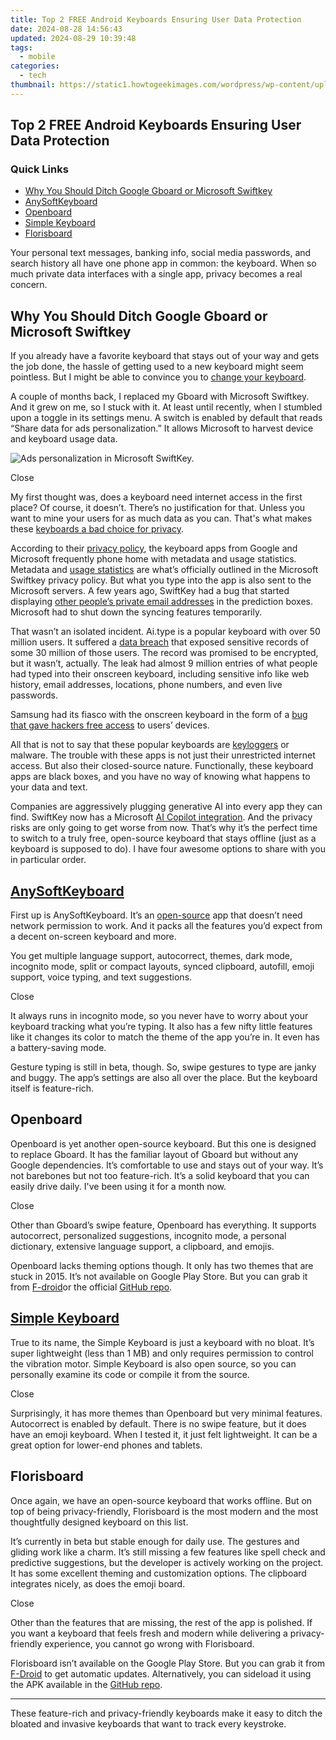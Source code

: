 ```yaml
---
title: Top 2 FREE Android Keyboards Ensuring User Data Protection
date: 2024-08-28 14:56:43
updated: 2024-08-29 10:39:48
tags:
  - mobile
categories:
  - tech
thumbnail: https://static1.howtogeekimages.com/wordpress/wp-content/uploads/2024/06/a-phone-with-some-different-keyboards.jpg
---
```


## Top 2 FREE Android Keyboards Ensuring User Data Protection

### Quick Links

* [Why You Should Ditch Google Gboard or Microsoft Swiftkey](https://facebook-video-footage.techidaily.com/new-bite-sized-content-explanation-the-lowdown-for-2024/)
* [AnySoftKeyboard](https://extra-support.techidaily.com/2024-approved-precision-capture-with-videoleaps-zoom-feature/)
* [Openboard](https://tiktok-video-recordings.techidaily.com/in-2024-seamless-transformation-from-tiktok-videos-to-engaging-gifs/)
* [Simple Keyboard](https://screen-mirroring-recording.techidaily.com/new-connect-to-googles-meeting-platform-a-guide-for-2024/)
* [Florisboard](https://extra-skills.techidaily.com/leading-edge-slow-motion-capture-software-phones-iosandroid-for-2024/)

 Your personal text messages, banking info, social media passwords, and search history all have one phone app in common: the keyboard. When so much private data interfaces with a single app, privacy becomes a real concern.

##  Why You Should Ditch Google Gboard or Microsoft Swiftkey

 If you already have a favorite keyboard that stays out of your way and gets the job done, the hassle of getting used to a new keyboard might seem pointless. But I might be able to convince you to [change your keyboard](https://extra-hints.techidaily.com/2024-approved-construct-humor-memes-via-adobe/).

 A couple of months back, I replaced my Gboard with Microsoft Swiftkey. And it grew on me, so I stuck with it. At least until recently, when I stumbled upon a toggle in its settings menu. A switch is enabled by default that reads “Share data for ads personalization.” It allows Microsoft to harvest device and keyboard usage data.

![Ads personalization in Microsoft SwiftKey.](https://static1.howtogeekimages.com/wordpress/wp-content/uploads/2024/06/screenshot_2024-06-25-15-14-03-252_com-touchtype-swiftkey-1.jpg) 

Close 

 My first thought was, does a keyboard need internet access in the first place? Of course, it doesn’t. There’s no justification for that. Unless you want to mine your users for as much data as you can. That's what makes these [keyboards a bad choice for privacy](https://easy-unlock-android.techidaily.com/in-2024-top-apps-and-online-tools-to-track-oneplus-phone-withwithout-imei-number-by-drfone-android/).

 According to their [privacy policy](https://support.microsoft.com/en-us/topic/microsoft-swiftkey-keyboard-sharing-your-typing-data-faq-d737059d-8810-448e-b376-9af56171a37d), the keyboard apps from Google and Microsoft frequently phone home with metadata and usage statistics. Metadata and [usage statistics](https://article-posts.techidaily.com/new-revolutionizing-receiving-packages-boosting-joyful-openings/) are what’s officially outlined in the Microsoft Swiftkey privacy policy. But what you type into the app is also sent to the Microsoft servers. A few years ago, SwiftKey had a bug that started displaying [other people’s private email addresses](https://www.theregister.com/2016/07/29/swiftkey%5Fdenies%5Fkeyboard%5Fapp%5Fsecurity%5Fflaw/) in the prediction boxes. Microsoft had to shut down the syncing features temporarily.

 That wasn’t an isolated incident. Ai.type is a popular keyboard with over 50 million users. It suffered a [data breach](https://www.bbc.com/news/technology-42238574) that exposed sensitive records of some 30 million of those users. The record was promised to be encrypted, but it wasn’t, actually. The leak had almost 9 million entries of what people had typed into their onscreen keyboard, including sensitive info like web history, email addresses, locations, phone numbers, and even live passwords.

 Samsung had its fiasco with the onscreen keyboard in the form of a [bug that gave hackers free access](https://fortune.com/2015/06/17/samsung-galaxy-keyboard-bug/) to users’ devices.

 All that is not to say that these popular keyboards are [keyloggers](https://screen-video-capture.techidaily.com/new-which-should-you-use-obs-studio-or-bandicam-for-2024/) or malware. The trouble with these apps is not just their unrestricted internet access. But also their closed-source nature. Functionally, these keyboard apps are black boxes, and you have no way of knowing what happens to your data and text.

 Companies are aggressively plugging generative AI into every app they can find. SwiftKey now has a Microsoft [AI Copilot integration](https://fox-direct.techidaily.com/updated-spotlight-on-5-captivating-book-viddies-for-2024/). And the privacy risks are only going to get worse from now. That’s why it’s the perfect time to switch to a truly free, open-source keyboard that stays offline (just as a keyboard is supposed to do). I have four awesome options to share with you in particular order.

## [AnySoftKeyboard](https://www.anrdoezrs.net/links/3607085/type/dlg/sid/UUhtgUeUpU2003796/https://play.google.com/store/apps/details?id=com.menny.android.anysoftkeyboard) 

 First up is AnySoftKeyboard. It’s an [open-source](https://facebook-videos.techidaily.com/new-leveraging-social-media-power-optimal-use-of-hash-tags-on-fb/) app that doesn’t need network permission to work. And it packs all the features you’d expect from a decent on-screen keyboard and more.

 You get multiple language support, autocorrect, themes, dark mode, incognito mode, split or compact layouts, synced clipboard, autofill, emoji support, voice typing, and text suggestions.

Close 

 It always runs in incognito mode, so you never have to worry about your keyboard tracking what you’re typing. It also has a few nifty little features like it changes its color to match the theme of the app you’re in. It even has a battery-saving mode.

 Gesture typing is still in beta, though. So, swipe gestures to type are janky and buggy. The app’s settings are also all over the place. But the keyboard itself is feature-rich.

##  Openboard

 Openboard is yet another open-source keyboard. But this one is designed to replace Gboard. It has the familiar layout of Gboard but without any Google dependencies. It’s comfortable to use and stays out of your way. It’s not barebones but not too feature-rich. It’s a solid keyboard that you can easily drive daily. I've been using it for a month now.

Close 

 Other than Gboard’s swipe feature, Openboard has everything. It supports autocorrect, personalized suggestions, incognito mode, a personal dictionary, extensive language support, a clipboard, and emojis.

 Openboard lacks theming options though. It only has two themes that are stuck in 2015\. It’s not available on Google Play Store. But you can grab it from [F-droid](https://f-droid.org/en/packages/org.dslul.openboard.inputmethod.latin/)or the official [GitHub repo](https://github.com/openboard-team/openboard).

## [Simple Keyboard](https://www.anrdoezrs.net/links/3607085/type/dlg/sid/UUhtgUeUpU2003796/https://play.google.com/store/apps/details?id=rkr.simplekeyboard.inputmethod&hl=en) 

 True to its name, the Simple Keyboard is just a keyboard with no bloat. It’s super lightweight (less than 1 MB) and only requires permission to control the vibration motor. Simple Keyboard is also open source, so you can personally examine its code or compile it from the source.

Close 

 Surprisingly, it has more themes than Openboard but very minimal features. Autocorrect is enabled by default. There is no swipe feature, but it does have an emoji keyboard. When I tested it, it just felt lightweight. It can be a great option for lower-end phones and tablets.

##  Florisboard

 Once again, we have an open-source keyboard that works offline. But on top of being privacy-friendly, Florisboard is the most modern and the most thoughtfully designed keyboard on this list.

 It’s currently in beta but stable enough for daily use. The gestures and gliding work like a charm. It’s still missing a few features like spell check and predictive suggestions, but the developer is actively working on the project. It has some excellent theming and customization options. The clipboard integrates nicely, as does the emoji board.

Close 

 Other than the features that are missing, the rest of the app is polished. If you want a keyboard that feels fresh and modern while delivering a privacy-friendly experience, you cannot go wrong with Florisboard.

 Florisboard isn’t available on the Google Play Store. But you can grab it from [F-Droid](https://f-droid.org/en/packages/dev.patrickgold.florisboard/) to get automatic updates. Alternatively, you can sideload it using the APK available in the [GitHub repo](https://github.com/florisboard/florisboard/releases).

---

 These feature-rich and privacy-friendly keyboards make it easy to ditch the bloated and invasive keyboards that want to track every keystroke.

<ins class="adsbygoogle"
     style="display:block"
     data-ad-format="autorelaxed"
     data-ad-client="ca-pub-7571918770474297"
     data-ad-slot="1223367746"></ins>



<ins class="adsbygoogle"
     style="display:block"
     data-ad-client="ca-pub-7571918770474297"
     data-ad-slot="8358498916"
     data-ad-format="auto"
     data-full-width-responsive="true"></ins>
